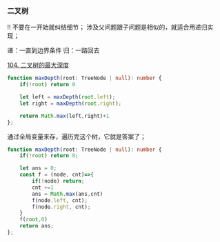 
### 二叉树
!! 不要在一开始就纠结细节；
涉及父问题跟子问题是相似的，就适合用递归实现；

递：一直到边界条件
归：一路回去

[104. 二叉树的最大深度](https://leetcode.cn/problems/maximum-depth-of-binary-tree/description/)



```ts
function maxDepth(root: TreeNode | null): number {
    if(!root) return 0

    let left = maxDepth(root.left);
    let right = maxDepth(root.right);

    return Math.max(left,right)+1
};
```

通过全局变量来存，遍历完这个树，它就是答案了；
```ts
function maxDepth(root: TreeNode | null): number {
    if(!root) return 0;

    let ans = 0;
    const f = (node, cnt)=>{
        if(!node) return;
        cnt +=1
        ans = Math.max(ans,cnt)
        f(node.left, cnt);
        f(node.right, cnt);
    }
    f(root,0)
    return ans;
};
```

